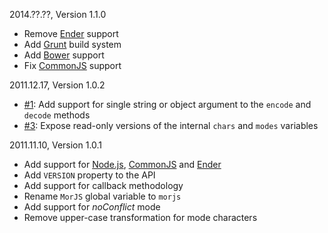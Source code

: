 2014.??.??, Version 1.1.0

* Remove [Ender][] support
* Add [Grunt][] build system
* Add [Bower][] support
* Fix [CommonJS][] support

2011.12.17, Version 1.0.2

* [#1](https://github.com/neocotic/mor.js/issues/1): Add support for single string or object argument to the `encode` and `decode` methods
* [#3](https://github.com/neocotic/mor.js/issues/3): Expose read-only versions of the internal `chars` and `modes` variables

2011.11.10, Version 1.0.1

* Add support for [Node.js][], [CommonJS][] and [Ender][]
* Add `VERSION` property to the API
* Add support for callback methodology
* Rename `MorJS` global variable to `morjs`
* Add support for *noConflict* mode
* Remove upper-case transformation for mode characters

[Bower]: http://bower.io
[CommonJS]: http://commonjs.org
[Ender]: http://ender.no.de
[Grunt]: http://gruntjs.com
[Node.js]: http://nodejs.org